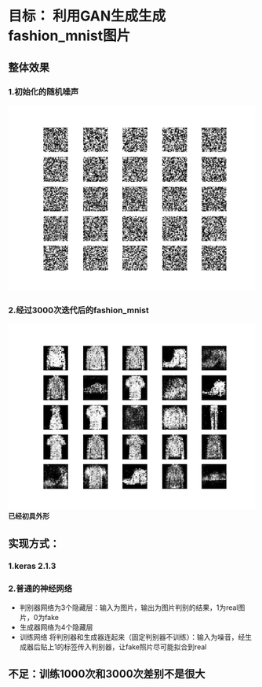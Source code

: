 # 目标： 利用GAN生成生成fashion_mnist图片
## 整体效果
### 1.初始化的随机噪声
![kkk   ](image/0.png "初始化的随机噪声")
### 2.经过3000次迭代后的fashion_mnist
![](image/2995.png "经过3000次迭代后")<br>
**已经初具外形**

## 实现方式：
### 1.keras 2.1.3
### 2.普通的神经网络
- 判别器网络为3个隐藏层：输入为图片，输出为图片判别的结果，1为real图片，0为fake
- 生成器网络为4个隐藏层
- 训练网络 将判别器和生成器连起来（固定判别器不训练）：输入为噪音，经生成器后贴上1的标签传入判别器，让fake照片尽可能拟合到real
## 不足：训练1000次和3000次差别不是很大
